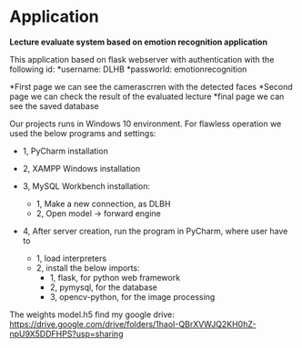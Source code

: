 # Application

**Lecture evaluate system based on emotion recognition application**

This application based on flask webserver with authentication with the following id:
*username: DLHB
*passworld: emotionrecognition

*First page we can see the camerascrren with the detected faces
*Second page we can check the result of the evaluated lecture
*final page we can see the saved database

Our projects runs in Windows 10 environment.
For flawless operation we used the below programs and settings:

* 1, PyCharm installation

* 2, XAMPP Windows installation

* 3, MySQL Workbench installation:
	* 1, Make a new connection, as DLBH
	* 2, Open model -> forward engine

* 4, After server creation, run the program in PyCharm, where user have to 
	* 1, load interpreters
	* 2, install the below imports: 
		* 1, flask, for python web framework
		* 2, pymysql, for the database
		* 3, opencv-python, for the image processing

The weights model.h5 find my google drive: https://drive.google.com/drive/folders/1haoI-QBrXVWJQ2KH0hZ-npU9X5DDFHPS?usp=sharing


		
